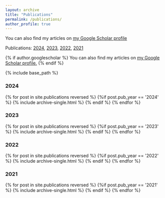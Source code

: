 ```yaml
---
layout: archive
title: "Publications"
permalink: /publications/
author_profile: true
---
```


You can also find my articles on <u><a href="{{https://scholar.google.com/citations?user=gctrxXsAAAAJ&hl=zh-CN}}">my Google Scholar profile</a></u>

Publications:  [2024](#2024), [2023](#2023), [2022](#2022), [2021](#2021)


{% if author.googlescholar %}
  You can also find my articles on <u><a href="{{https://scholar.google.com/citations?user=gctrxXsAAAAJ&hl=zh-CN}}">my Google Scholar profile</a>.</u>
{% endif %}

{% include base_path %}
### 2024
{% for post in site.publications reversed %}
  {%if post.pub_year == '2024' %}
  {% include archive-single.html %}
  {% endif %}
{% endfor %}

### 2023
{% for post in site.publications reversed %}
  {%if post.pub_year == '2023' %}
  {% include archive-single.html %}
  {% endif %}
{% endfor %}

### 2022
{% for post in site.publications reversed %}
  {%if post.pub_year == '2022' %}
  {% include archive-single.html %}
  {% endif %}
{% endfor %}

### 2021
{% for post in site.publications reversed %}
  {%if post.pub_year == '2021' %}
  {% include archive-single.html %}
  {% endif %}
{% endfor %}
